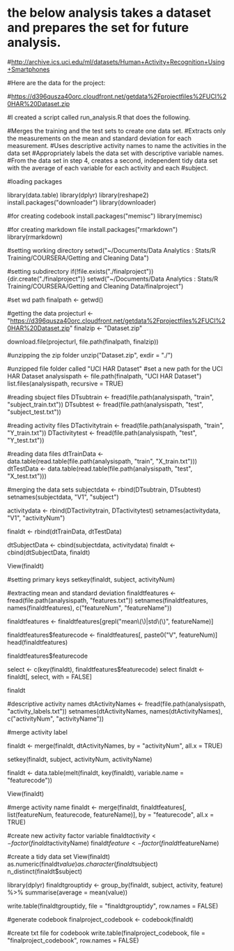 # the below analysis takes a dataset and prepares the set for future analysis. 

#http://archive.ics.uci.edu/ml/datasets/Human+Activity+Recognition+Using+Smartphones

#Here are the data for the project:

#https://d396qusza40orc.cloudfront.net/getdata%2Fprojectfiles%2FUCI%20HAR%20Dataset.zip

#I created a script called run_analysis.R that does the following.

#Merges the training and the test sets to create one data set.
#Extracts only the measurements on the mean and standard deviation for each measurement.
#Uses descriptive activity names to name the activities in the data set
#Appropriately labels the data set with descriptive variable names.
#From the data set in step 4, creates a second, independent tidy data set with the average of each variable for each activity and each #subject.

#loading packages

library(data.table)
library(dplyr)
library(reshape2)
install.packages("downloader")
library(downloader)

#for creating codebook
install.packages("memisc")
library(memisc)

#for creating markdown file
install.packages("rmarkdown")
library(rmarkdown)



#setting working directory
setwd("~/Documents/Data Analytics : Stats/R Training/COURSERA/Getting and Cleaning Data")

#setting subdirectory
if(!file.exists("./finalproject")){dir.create("./finalproject")}
setwd("~/Documents/Data Analytics : Stats/R Training/COURSERA/Getting and Cleaning Data/finalproject")

#set wd path
finalpath <- getwd()


#getting the data
projecturl <- "https://d396qusza40orc.cloudfront.net/getdata%2Fprojectfiles%2FUCI%20HAR%20Dataset.zip"
finalzip <- "Dataset.zip"

download.file(projecturl, file.path(finalpath, finalzip))

#unzipping the zip folder
unzip("Dataset.zip", exdir = "./")

#unzipped file folder called "UCI HAR Dataset"
#set a new path for the UCI HAR Dataset
analysispath <- file.path(finalpath, "UCI HAR Dataset")
list.files(analysispath, recursive = TRUE)

#reading sbuject files
DTsubtrain <- fread(file.path(analysispath, "train", "subject_train.txt"))
DTsubtest <- fread(file.path(analysispath, "test", "subject_test.txt"))

#reading activity files
DTactivitytrain <- fread(file.path(analysispath, "train", "Y_train.txt"))
DTactivitytest <- fread(file.path(analysispath, "test", "Y_test.txt"))

#reading data files
dtTrainData <- data.table(read.table(file.path(analysispath, "train", "X_train.txt")))
dtTestData <- data.table(read.table(file.path(analysispath, "test", "X_test.txt")))

#merging the data sets
subjectdata <- rbind(DTsubtrain, DTsubtest)
setnames(subjectdata, "V1", "subject")

activitydata <- rbind(DTactivitytrain, DTactivitytest)
setnames(activitydata, "V1", "activityNum")

finaldt <- rbind(dtTrainData, dtTestData)

dtSubjectData <- cbind(subjectdata, activitydata)
finaldt <- cbind(dtSubjectData, finaldt)

View(finaldt)

#setting primary keys
setkey(finaldt, subject, activityNum)

#extracting mean and standard deviation
finaldtfeatures <- fread(file.path(analysispath, "features.txt"))
setnames(finaldtfeatures, names(finaldtfeatures), c("featureNum", "featureName"))

finaldtfeatures <- finaldtfeatures[grepl("mean\\(\\)|std\\(\\)", featureName)]

finaldtfeatures$featurecode <- finaldtfeatures[, paste0("V", featureNum)]
head(finaldtfeatures)

finaldtfeatures$featurecode

select <- c(key(finaldt), finaldtfeatures$featurecode)
select
finaldt <- finaldt[, select, with = FALSE]

finaldt

#descriptive activity names
dtActivityNames <- fread(file.path(analysispath, "activity_labels.txt"))
setnames(dtActivityNames, names(dtActivityNames), c("activityNum", "activityName"))

#merge activity label

finaldt <- merge(finaldt, dtActivityNames, by = "activityNum", all.x = TRUE)

setkey(finaldt, subject, activityNum, activityName)

finaldt <- data.table(melt(finaldt, key(finaldt), variable.name = "featurecode"))

View(finaldt)

#merge activity name
finaldt <- merge(finaldt, finaldtfeatures[, list(featureNum, featurecode, featureName)], by = "featurecode", all.x = TRUE)

#create new activity factor variable
finaldt$activity <- factor(finaldt$activityName)
finaldt$feature <- factor(finaldt$featureName)

#create a tidy data set
View(finaldt)
as.numeric(finaldt$value)
as.character(finaldt$subject)
n_distinct(finaldt$subject)

library(dplyr)
finaldtgrouptidy <- group_by(finaldt, subject, activity, feature) %>% 
  summarise(average = mean(value))

write.table(finaldtgrouptidy, file = "finaldtgrouptidy", row.names = FALSE)


#generate codebook
finalproject_codebook <- codebook(finaldt)

#create txt file for codebook
write.table(finalproject_codebook, file = "finalproject_codebook", row.names = FALSE)
















